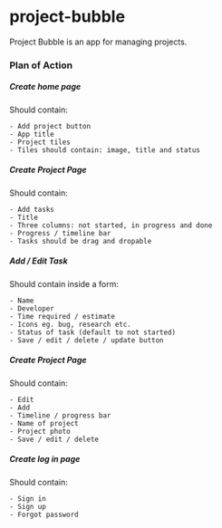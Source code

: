 # project-bubble


Project Bubble is an app for managing projects.

### Plan of Action

##### Create home page

Should contain:

    - Add project button
    - App title
    - Project tiles
    - Tiles should contain: image, title and status 
    
##### Create Project Page

Should contain:

    - Add tasks
    - Title
    - Three columns: not started, in progress and done
    - Progress / timeline bar
    - Tasks should be drag and dropable 
    
##### Add / Edit Task

Should contain inside a form:

    - Name
    - Developer
    - Time required / estimate 
    - Icons eg. bug, research etc. 
    - Status of task (default to not started)
    - Save / edit / delete / update button

##### Create Project Page

Should contain:

    - Edit
    - Add
    - Timeline / progress bar
    - Name of project
    - Project photo
    - Save / edit / delete
    
##### Create log in page

Should contain:

    - Sign in 
    - Sign up
    - Forgot password
    